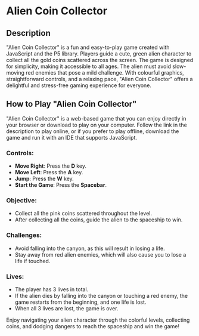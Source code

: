 # Alien Coin Collector

## Description
"Alien Coin Collector" is a fun and easy-to-play game created with JavaScript and the P5 library. Players guide a cute, green alien character to collect all the gold coins scattered across the screen. The game is designed for simplicity, making it accessible to all ages. The alien must avoid slow-moving red enemies that pose a mild challenge. With colourful graphics, straightforward controls, and a relaxing pace, "Alien Coin Collector" offers a delightful and stress-free gaming experience for everyone.

## How to Play "Alien Coin Collector"

"Alien Coin Collector" is a web-based game that you can enjoy directly in your browser or download to play on your computer. Follow the link in the description to play online, or if you prefer to play offline, download the game and run it with an IDE that supports JavaScript.

### Controls:
- **Move Right**: Press the **D** key.
- **Move Left**: Press the **A** key.
- **Jump**: Press the **W** key.
- **Start the Game**: Press the **Spacebar**.

### Objective:
- Collect all the pink coins scattered throughout the level.
- After collecting all the coins, guide the alien to the spaceship to win.

### Challenges:
- Avoid falling into the canyon, as this will result in losing a life.
- Stay away from red alien enemies, which will also cause you to lose a life if touched.

### Lives:
- The player has 3 lives in total.
- If the alien dies by falling into the canyon or touching a red enemy, the game restarts from the beginning, and one life is lost.
- When all 3 lives are lost, the game is over.

Enjoy navigating your alien character through the colorful levels, collecting coins, and dodging dangers to reach the spaceship and win the game!
